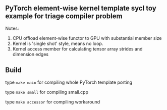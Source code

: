 ## PyTorch element-wise kernel template sycl toy example for triage compiler problem

Notes:
1. CPU offload element-wise functor to GPU with substantial member size
2. Kernel is 'single shot' style, means no loop.
3. Kernel access member for calculating tensor array strides and dimension edges

## Build
type ```make main``` for compiling whole PyTorch template porting

type ```make small``` for compiling small.cpp

type ```make accessor``` for compiling workaround
